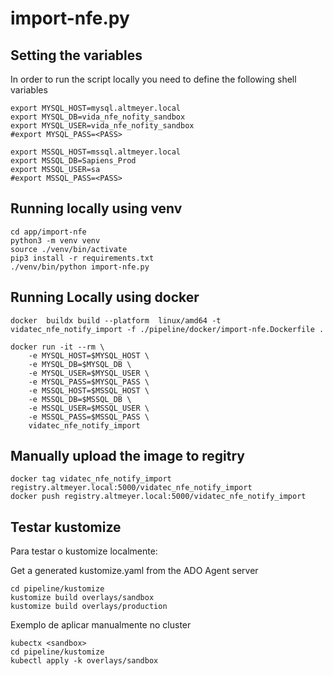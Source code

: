 # import-nfe.py

## Setting the variables

In order to run the script locally you need to define the following shell variables

```
export MYSQL_HOST=mysql.altmeyer.local
export MYSQL_DB=vida_nfe_nofity_sandbox
export MYSQL_USER=vida_nfe_nofity_sandbox
#export MYSQL_PASS=<PASS>

export MSSQL_HOST=mssql.altmeyer.local
export MSSQL_DB=Sapiens_Prod
export MSSQL_USER=sa
#export MSSQL_PASS=<PASS>
```

## Running locally using venv
```
cd app/import-nfe
python3 -m venv venv
source ./venv/bin/activate
pip3 install -r requirements.txt
./venv/bin/python import-nfe.py
```


## Running Locally using docker
```
docker  buildx build --platform  linux/amd64 -t vidatec_nfe_notify_import -f ./pipeline/docker/import-nfe.Dockerfile .

docker run -it --rm \
    -e MYSQL_HOST=$MYSQL_HOST \
    -e MYSQL_DB=$MYSQL_DB \
    -e MYSQL_USER=$MYSQL_USER \
    -e MYSQL_PASS=$MYSQL_PASS \
    -e MSSQL_HOST=$MSSQL_HOST \
    -e MSSQL_DB=$MSSQL_DB \
    -e MSSQL_USER=$MSSQL_USER \
    -e MSSQL_PASS=$MSSQL_PASS \
    vidatec_nfe_notify_import
```

## Manually upload the image to regitry
```
docker tag vidatec_nfe_notify_import registry.altmeyer.local:5000/vidatec_nfe_notify_import
docker push registry.altmeyer.local:5000/vidatec_nfe_notify_import
```

## Testar kustomize
Para testar o kustomize localmente:

Get a generated kustomize.yaml from the ADO Agent server
```
cd pipeline/kustomize
kustomize build overlays/sandbox 
kustomize build overlays/production
```

Exemplo de aplicar manualmente no cluster
```
kubectx <sandbox>
cd pipeline/kustomize
kubectl apply -k overlays/sandbox
```
